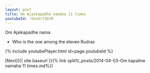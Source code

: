 ```yaml
---
layout: post
title: Om Ajaikapadhe namaha 11 times
youtubeId: -kYn5rT3GrM
---
```

 
 
Om Ajaikapadhe nama 
 
 -  Who is the one among the eleven Rudras 
 
  
 
  
 
 
 
 
 
 


{% include youtubePlayer.html id=page.youtubeId %}
 
[Next]({{ site.baseurl }}{% link  split1/_posts/2014-04-03-Om kapaline namaha 11 times.md%})
 
